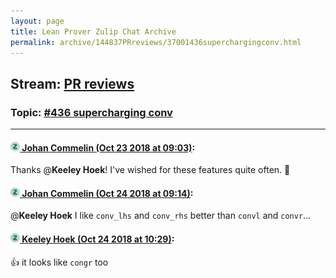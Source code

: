 ```yaml
---
layout: page
title: Lean Prover Zulip Chat Archive 
permalink: archive/144837PRreviews/37001436superchargingconv.html
---
```


## Stream: [PR reviews](index.html)
### Topic: [#436 supercharging conv](37001436superchargingconv.html)

---

#### [![Click to go to Zulip](../../assets/img/zulip2.png) Johan Commelin (Oct 23 2018 at 09:03)](https://leanprover.zulipchat.com/#narrow/stream/144837-PR%20reviews/topic/%23436%20supercharging%20conv/near/136319794):
Thanks @**Keeley Hoek**! I've wished for these features quite often. :tada:

#### [![Click to go to Zulip](../../assets/img/zulip2.png) Johan Commelin (Oct 24 2018 at 09:14)](https://leanprover.zulipchat.com/#narrow/stream/144837-PR%20reviews/topic/%23436%20supercharging%20conv/near/136391312):
@**Keeley Hoek** I like `conv_lhs` and `conv_rhs` better than `convl` and `convr`...

#### [![Click to go to Zulip](../../assets/img/zulip2.png) Keeley Hoek (Oct 24 2018 at 10:29)](https://leanprover.zulipchat.com/#narrow/stream/144837-PR%20reviews/topic/%23436%20supercharging%20conv/near/136394335):
:+1: it looks like `congr` too

